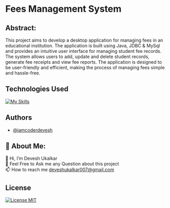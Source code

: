 # Fees Management System
## Abstract:

This project aims to develop a desktop application for managing fees in an educational institution. The application is built using Java, JDBC & MySql and provides an intuitive user interface for managing student fee records. The system allows users to add, update and delete student records, generate fee receipts and view fee reports. The application is designed to be user-friendly and efficient, making the process of managing fees simple and hassle-free.


## Technologies Used

[![My Skills](https://skillicons.dev/icons?i=java,mysql&theme=dark)](https://github.com/iamcoderdevesh)



## Authors

- [@iamcoderdevesh](https://www.github.com/iamcoderdevesh)

## 💫 About Me:
👋 Hi, I’m Devesh Ukalkar<br> 💬 Feel Free to Ask me any Question about this project<br>📫 How to reach me deveshukalkar007@gmail.com

## License

[![License MIT](https://img.shields.io/badge/license-MIT-blue.svg)](LICENSE)
